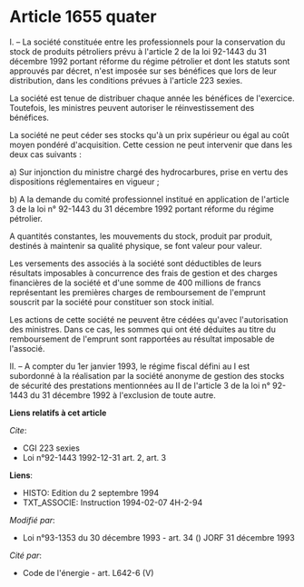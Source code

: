# Article 1655 quater

I. – La société constituée entre les professionnels pour la conservation du stock de produits pétroliers prévu à l'article 2
de la loi 92-1443 du 31 décembre 1992 portant réforme du régime pétrolier et dont les statuts sont approuvés par décret,
n'est imposée sur ses bénéfices que lors de leur distribution, dans les conditions prévues à l'article 223 sexies.

La société est tenue de distribuer chaque année les bénéfices de l'exercice. Toutefois, les ministres peuvent autoriser le
réinvestissement des bénéfices.

La société ne peut céder ses stocks qu'à un prix supérieur ou égal au coût moyen pondéré d'acquisition. Cette cession ne peut
intervenir que dans les deux cas suivants :

a) Sur injonction du ministre chargé des hydrocarbures, prise en vertu des dispositions réglementaires en vigueur ;

b) A la demande du comité professionnel institué en application de l'article 3 de la loi n° 92-1443 du 31 décembre 1992
portant réforme du régime pétrolier.

A quantités constantes, les mouvements du stock, produit par produit, destinés à maintenir sa qualité physique, se font
valeur pour valeur.

Les versements des associés à la société sont déductibles de leurs résultats imposables à concurrence des frais de gestion et
des charges financières de la société et d'une somme de 400 millions de francs représentant les premières charges de
remboursement de l'emprunt souscrit par la société pour constituer son stock initial.

Les actions de cette société ne peuvent être cédées qu'avec l'autorisation des ministres. Dans ce cas, les sommes qui ont été
déduites au titre du remboursement de l'emprunt sont rapportées au résultat imposable de l'associé.

II. – A compter du 1er janvier 1993, le régime fiscal défini au I est subordonné à la réalisation par la société anonyme de
gestion des stocks de sécurité des prestations mentionnées au II de l'article 3 de la loi n° 92-1443 du 31 décembre 1992 à
l'exclusion de toute autre.

**Liens relatifs à cet article**

_Cite_:

  - CGI 223 sexies
  - Loi n°92-1443 1992-12-31 art. 2, art. 3

**Liens**:

  - HISTO: Edition du 2 septembre 1994
  - TXT_ASSOCIE: Instruction 1994-02-07 4H-2-94

_Modifié par_:

  - Loi n°93-1353 du 30 décembre 1993 - art. 34 () JORF 31 décembre 1993

_Cité par_:

  - Code de l'énergie - art. L642-6 (V)
